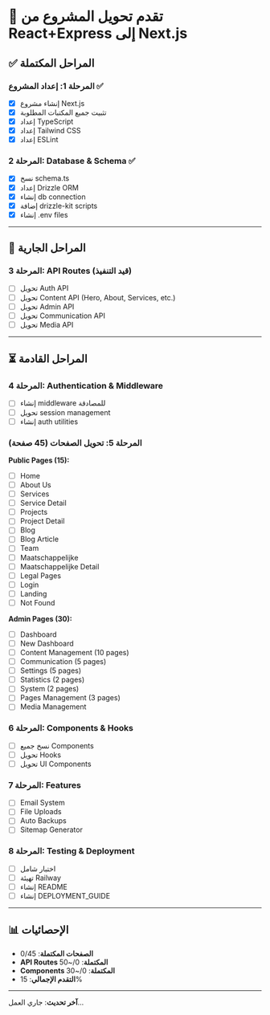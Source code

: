 # 🔄 تقدم تحويل المشروع من React+Express إلى Next.js

## ✅ المراحل المكتملة

### المرحلة 1: إعداد المشروع ✅
- [x] إنشاء مشروع Next.js
- [x] تثبيت جميع المكتبات المطلوبة
- [x] إعداد TypeScript
- [x] إعداد Tailwind CSS
- [x] إعداد ESLint

### المرحلة 2: Database & Schema ✅
- [x] نسخ schema.ts
- [x] إعداد Drizzle ORM
- [x] إنشاء db connection
- [x] إضافة drizzle-kit scripts
- [x] إنشاء .env files

---

## 🔄 المراحل الجارية

### المرحلة 3: API Routes (قيد التنفيذ)
- [ ] تحويل Auth API
- [ ] تحويل Content API (Hero, About, Services, etc.)
- [ ] تحويل Admin API
- [ ] تحويل Communication API
- [ ] تحويل Media API

---

## ⏳ المراحل القادمة

### المرحلة 4: Authentication & Middleware
- [ ] إنشاء middleware للمصادقة
- [ ] تحويل session management
- [ ] إنشاء auth utilities

### المرحلة 5: تحويل الصفحات (45 صفحة)
**Public Pages (15):**
- [ ] Home
- [ ] About Us
- [ ] Services
- [ ] Service Detail
- [ ] Projects
- [ ] Project Detail
- [ ] Blog
- [ ] Blog Article
- [ ] Team
- [ ] Maatschappelijke
- [ ] Maatschappelijke Detail
- [ ] Legal Pages
- [ ] Login
- [ ] Landing
- [ ] Not Found

**Admin Pages (30):**
- [ ] Dashboard
- [ ] New Dashboard
- [ ] Content Management (10 pages)
- [ ] Communication (5 pages)
- [ ] Settings (5 pages)
- [ ] Statistics (2 pages)
- [ ] System (2 pages)
- [ ] Pages Management (3 pages)
- [ ] Media Management

### المرحلة 6: Components & Hooks
- [ ] نسخ جميع Components
- [ ] تحويل Hooks
- [ ] تحويل UI Components

### المرحلة 7: Features
- [ ] Email System
- [ ] File Uploads
- [ ] Auto Backups
- [ ] Sitemap Generator

### المرحلة 8: Testing & Deployment
- [ ] اختبار شامل
- [ ] تهيئة Railway
- [ ] إنشاء README
- [ ] إنشاء DEPLOYMENT_GUIDE

---

## 📊 الإحصائيات

- **الصفحات المكتملة**: 0/45
- **API Routes المكتملة**: 0/~50
- **Components المكتملة**: 0/~30
- **التقدم الإجمالي**: 15%

---

**آخر تحديث**: جاري العمل...
